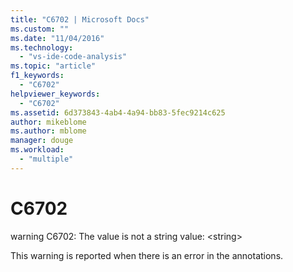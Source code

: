 ```yaml
---
title: "C6702 | Microsoft Docs"
ms.custom: ""
ms.date: "11/04/2016"
ms.technology: 
  - "vs-ide-code-analysis"
ms.topic: "article"
f1_keywords: 
  - "C6702"
helpviewer_keywords: 
  - "C6702"
ms.assetid: 6d373843-4ab4-4a94-bb83-5fec9214c625
author: mikeblome
ms.author: mblome
manager: douge
ms.workload: 
  - "multiple"
---
```

# C6702
warning C6702: The value is not a string value: \<string>  
  
 This warning is reported when there is an error in the annotations.